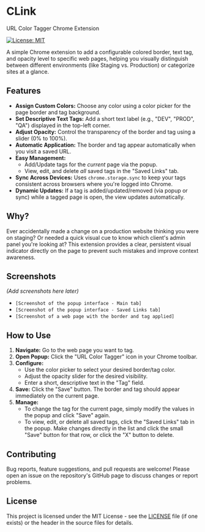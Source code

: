 # CLink
URL Color Tagger Chrome Extension

[![License: MIT](https://img.shields.io/badge/License-MIT-yellow.svg)](https://opensource.org/licenses/MIT)

A simple Chrome extension to add a configurable colored border, text tag, and opacity level to specific web pages, helping you visually distinguish between different environments (like Staging vs. Production) or categorize sites at a glance.

## Features

* **Assign Custom Colors:** Choose any color using a color picker for the page border and tag background.
* **Set Descriptive Text Tags:** Add a short text label (e.g., "DEV", "PROD", "QA") displayed in the top-left corner.
* **Adjust Opacity:** Control the transparency of the border and tag using a slider (0% to 100%).
* **Automatic Application:** The border and tag appear automatically when you visit a saved URL.
* **Easy Management:**
    * Add/Update tags for the *current* page via the popup.
    * View, edit, and delete *all* saved tags in the "Saved Links" tab.
* **Sync Across Devices:** Uses `chrome.storage.sync` to keep your tags consistent across browsers where you're logged into Chrome.
* **Dynamic Updates:** If a tag is added/updated/removed (via popup or sync) while a tagged page is open, the view updates automatically.

## Why?

Ever accidentally made a change on a production website thinking you were on staging? Or needed a quick visual cue to know which client's admin panel you're looking at? This extension provides a clear, persistent visual indicator directly on the page to prevent such mistakes and improve context awareness.

## Screenshots

*(Add screenshots here later)*

* `[Screenshot of the popup interface - Main tab]`
* `[Screenshot of the popup interface - Saved Links tab]`
* `[Screenshot of a web page with the border and tag applied]`

## How to Use

1.  **Navigate:** Go to the web page you want to tag.
2.  **Open Popup:** Click the "URL Color Tagger" icon in your Chrome toolbar.
3.  **Configure:**
    * Use the color picker to select your desired border/tag color.
    * Adjust the opacity slider for the desired visibility.
    * Enter a short, descriptive text in the "Tag" field.
4.  **Save:** Click the "Save" button. The border and tag should appear immediately on the current page.
5.  **Manage:**
    * To change the tag for the current page, simply modify the values in the popup and click "Save" again.
    * To view, edit, or delete all saved tags, click the "Saved Links" tab in the popup. Make changes directly in the list and click the small "Save" button for that row, or click the "X" button to delete.


## Contributing

Bug reports, feature suggestions, and pull requests are welcome! Please open an issue on the repository's GitHub page to discuss changes or report problems.

## License

This project is licensed under the MIT License - see the [LICENSE](LICENSE) file (if one exists) or the header in the source files for details.